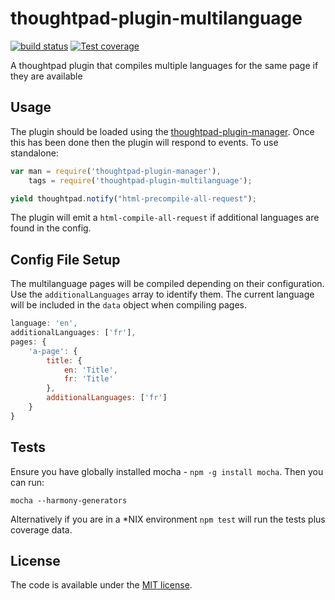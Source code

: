 thoughtpad-plugin-multilanguage
===============================

[![build status][travis-image]][travis-url]
[![Test coverage][coveralls-image]][coveralls-url]

A thoughtpad plugin that compiles multiple languages for the same page if they are available

## Usage

The plugin should be loaded using the [thoughtpad-plugin-manager](https://github.com/hmmdeif/thoughtpad-plugin-manager). Once this has been done then the plugin will respond to events. To use standalone:

```JavaScript
var man = require('thoughtpad-plugin-manager'),
    tags = require('thoughtpad-plugin-multilanguage');

yield thoughtpad.notify("html-precompile-all-request");
```

The plugin will emit a `html-compile-all-request` if additional languages are found in the config.

## Config File Setup

The multilanguage pages will be compiled depending on their configuration. Use the `additionalLanguages` array to identify them. The current language will be included in the `data` object when compiling pages.

```JavaScript
language: 'en',
additionalLanguages: ['fr'],
pages: {
    'a-page': {
        title: {
            en: 'Title',
            fr: 'Title'
        },
        additionalLanguages: ['fr']
    }
}
```

## Tests

Ensure you have globally installed mocha - `npm -g install mocha`. Then you can run:

`mocha --harmony-generators`

Alternatively if you are in a *NIX environment `npm test` will run the tests plus coverage data.

## License

The code is available under the [MIT license](http://deif.mit-license.org/).

[travis-image]: https://img.shields.io/travis/hmmdeif/thoughtpad-plugin-multilanguage/master.svg?style=flat-square
[travis-url]: https://travis-ci.org/hmmdeif/thoughtpad-plugin-multilanguage
[coveralls-image]: https://img.shields.io/coveralls/hmmdeif/thoughtpad-plugin-multilanguage/master.svg?style=flat-square
[coveralls-url]: https://coveralls.io/r/hmmdeif/thoughtpad-plugin-multilanguage?branch=master